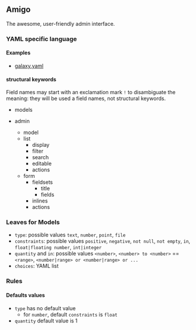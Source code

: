 ## Amigo

The awesome, user-friendly admin interface.

### YAML specific language

#### Examples

- [galaxy.yaml](examples/galaxy.yaml)

#### structural keywords

Field names may start with an exclamation mark `!` to disambiguate the meaning: they will be used a field names, not structural keywords.

- models
  
- admin
  - model
  - list
    - display
    - filter
    - search
    - editable
    - actions
  - form
    - fieldsets
      - title
      - fields
    - inlines
    - actions

### Leaves for Models

- `type`: possible values `text`, `number`, `point`, `file`
- `constraints`: possible values `positive`, `negative`, `not null`, `not empty`, `in`, `float|floating number`, `int|integer`
- `quantity` and `in`: possible values `<number>`, `<number> to <number>` == `<range>`, `<number|range> or <number|range> or ...`
- `choices`: YAML list

### Rules

#### Defaults values

- `type` has no default value
    - for `number`, default `constraints` is `float`
- `quantity` default value is 1
